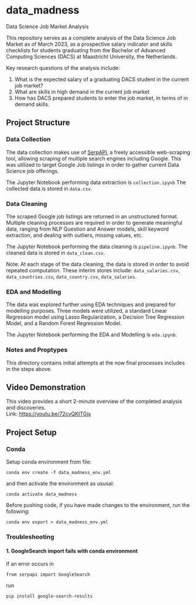 # data_madness
Data Science Job Market Analysis

This repository serves as a complete analysis of the Data Science Job Market as of March 2023, as a prospective salary
indicator and skills checklists for students graduating from the Bachelor of Advanced Computing Sciences (DACS) at 
Maastricht University, the Netherlands. 

Key research questions of the analysis include: 
1. What is the expected salary of a graduating DACS student in the current job market? 
2. What are skills in high demand in the current job market
3. How has DACS prepared students to enter the job market, in terms of in demand skills. 

## Project Structure
### Data Collection
The data collection makes use of [SerpAPI](https://serpapi.com/), a freely accessible web-scraping tool, allowing 
scraping of multiple search engines including Google. This was utilized to target Google Job listings in order to gather 
current Data Science job offerings.

The Jupyter Notebook performing data extraction is `collection.ipynb`
The collected data is stored in `data.csv`.

### Data Cleaning 
The scraped Google job listings are returned in an unstructured format. Multiple cleaning processes are required in order 
to generate meaningful data, ranging from NLP Question and Answer models, skill keyword extraction, and dealing with 
outliers, missing values, etc. 

The Jupyter Notebook performing the data cleaning is `pipeline.ipynb`. 
The cleaned data is stored in `data_clean.csv`.

Note: At each stage of the data cleaning, the data is stored in order to avoid repeated computation. 
These interim stores include: `data_salaries.csv`, `data_countries.csv`, `data_country.csv`, `data_salaries`.

### EDA and Modelling
The data was explored further using EDA techniques and prepared for modelling purposes. 
Three models were utilized, a standard Linear Regression model using Lasso Regularization, 
a Decision Tree Regression Model, and a Random Forest Regression Model. 

The Jupyter Notebook performing the EDA and Modelling is `eda.ipynb`. 

### Notes and Proptypes
This directory contains initial attempts at the now final processes includes in the steps above. 

## Video Demonstration
This video provides a short 2-minute overview of the completed analysis and discoveries. \
Link: https://youtu.be/72cyQKITGjs 



## Project Setup
### Conda
Setup conda environment from file:
```
conda env create -f data_madness_env.yml
```

and then activate the environment as ususal:
```
conda activate data_madness
```

Before pushing code, if you have made changes to the environment, run the following:
```
conda env export > data_madness_env.yml
```

### Troubleshooting

#### 1. GoogleSearch import fails with conda environment

If an error occurs in
```
from serpapi import GoogleSearch
```

run
```
pip install google-search-results
```
